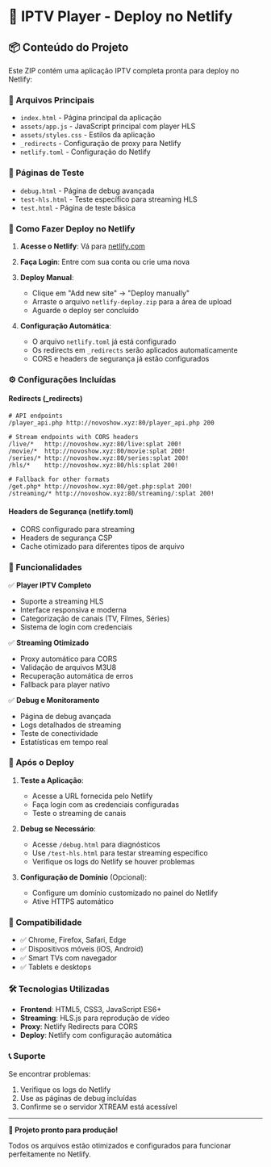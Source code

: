 # 🎥 IPTV Player - Deploy no Netlify

## 📦 Conteúdo do Projeto

Este ZIP contém uma aplicação IPTV completa pronta para deploy no Netlify:

### 📁 Arquivos Principais
- `index.html` - Página principal da aplicação
- `assets/app.js` - JavaScript principal com player HLS
- `assets/styles.css` - Estilos da aplicação
- `_redirects` - Configuração de proxy para Netlify
- `netlify.toml` - Configuração do Netlify

### 🧪 Páginas de Teste
- `debug.html` - Página de debug avançada
- `test-hls.html` - Teste específico para streaming HLS
- `test.html` - Página de teste básica

### 🚀 Como Fazer Deploy no Netlify

1. **Acesse o Netlify**: Vá para [netlify.com](https://netlify.com)
2. **Faça Login**: Entre com sua conta ou crie uma nova
3. **Deploy Manual**:
   - Clique em "Add new site" → "Deploy manually"
   - Arraste o arquivo `netlify-deploy.zip` para a área de upload
   - Aguarde o deploy ser concluído

4. **Configuração Automática**:
   - O arquivo `netlify.toml` já está configurado
   - Os redirects em `_redirects` serão aplicados automaticamente
   - CORS e headers de segurança já estão configurados

### ⚙️ Configurações Incluídas

#### Redirects (_redirects)
```
# API endpoints
/player_api.php http://novoshow.xyz:80/player_api.php 200

# Stream endpoints with CORS headers
/live/*   http://novoshow.xyz:80/live:splat 200!
/movie/*  http://novoshow.xyz:80/movie:splat 200!
/series/* http://novoshow.xyz:80/series:splat 200!
/hls/*    http://novoshow.xyz:80/hls:splat 200!

# Fallback for other formats
/get.php* http://novoshow.xyz:80/get.php:splat 200!
/streaming/* http://novoshow.xyz:80/streaming/:splat 200!
```

#### Headers de Segurança (netlify.toml)
- CORS configurado para streaming
- Headers de segurança CSP
- Cache otimizado para diferentes tipos de arquivo

### 🎯 Funcionalidades

✅ **Player IPTV Completo**
- Suporte a streaming HLS
- Interface responsiva e moderna
- Categorização de canais (TV, Filmes, Séries)
- Sistema de login com credenciais

✅ **Streaming Otimizado**
- Proxy automático para CORS
- Validação de arquivos M3U8
- Recuperação automática de erros
- Fallback para player nativo

✅ **Debug e Monitoramento**
- Página de debug avançada
- Logs detalhados de streaming
- Teste de conectividade
- Estatísticas em tempo real

### 🔧 Após o Deploy

1. **Teste a Aplicação**:
   - Acesse a URL fornecida pelo Netlify
   - Faça login com as credenciais configuradas
   - Teste o streaming de canais

2. **Debug se Necessário**:
   - Acesse `/debug.html` para diagnósticos
   - Use `/test-hls.html` para testar streaming específico
   - Verifique os logs do Netlify se houver problemas

3. **Configuração de Domínio** (Opcional):
   - Configure um domínio customizado no painel do Netlify
   - Ative HTTPS automático

### 📱 Compatibilidade

- ✅ Chrome, Firefox, Safari, Edge
- ✅ Dispositivos móveis (iOS, Android)
- ✅ Smart TVs com navegador
- ✅ Tablets e desktops

### 🛠️ Tecnologias Utilizadas

- **Frontend**: HTML5, CSS3, JavaScript ES6+
- **Streaming**: HLS.js para reprodução de vídeo
- **Proxy**: Netlify Redirects para CORS
- **Deploy**: Netlify com configuração automática

### 📞 Suporte

Se encontrar problemas:
1. Verifique os logs do Netlify
2. Use as páginas de debug incluídas
3. Confirme se o servidor XTREAM está acessível

---

**🎉 Projeto pronto para produção!**

Todos os arquivos estão otimizados e configurados para funcionar perfeitamente no Netlify.